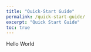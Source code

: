 ```yaml
---
title: "Quick-Start Guide"
permalink: /quick-start-guide/
excerpt: "Quick Start Guide"
toc: true
---
```


Hello World